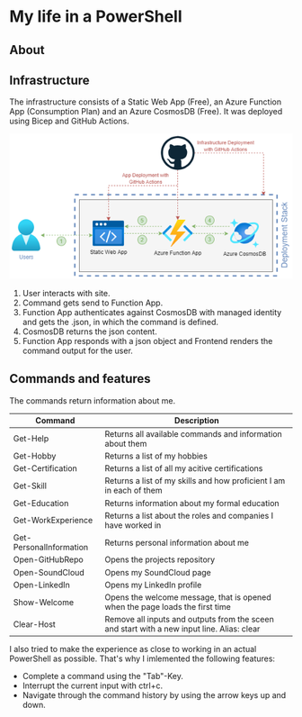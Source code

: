 # My life in a PowerShell

## About

## Infrastructure

The infrastructure consists of a Static Web App (Free), an Azure Function App (Consumption Plan) and an Azure CosmosDB (Free). It was deployed using Bicep and GitHub Actions.



![infrastructure_overview](readme_files/infrastructure.png)

1. User interacts with site.
2. Command gets send to Function App.
3. Function App authenticates against CosmosDB with managed identity and gets the .json, in which the command is defined.
4. CosmosDB returns the json content.
5. Function App responds with a json object and Frontend renders the command output for the user.

## Commands and features

The commands return information about me. 

| Command | Description |
|---------|-------------|
|Get-Help | Returns all available commands and information about them |
|Get-Hobby| Returns a list of my hobbies |
|Get-Certification| Returns a list of all my acitive certifications|
|Get-Skill| Returns a list of my skills and how proficient I am in each of them|
| Get-Education| Returns information about my formal education|
| Get-WorkExperience| Returns a list about the roles and companies I have worked in|
| Get-PersonalInformation | Returns personal information about me |
| Open-GitHubRepo | Opens the projects repository |
| Open-SoundCloud | Opens my SoundCloud page |
| Open-LinkedIn | Opens my LinkedIn profile |
| Show-Welcome | Opens the welcome message, that is opened when the page loads the first time |
| Clear-Host | Remove all inputs and outputs from the sceen and start with a new input line. Alias: clear |


I also tried to make the experience as close to working in an actual PowerShell as possible. That's why I imlemented the following features:

- Complete a command using the "Tab"-Key.
- Interrupt the current input with ctrl+c.
- Navigate through the command history by using the arrow keys up and down.


